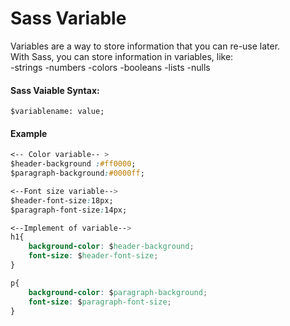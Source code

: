 # Sass Variable
Variables are a way to store information that you can re-use later.  
With Sass, you can store information in variables, like:  
-strings
-numbers
-colors
-booleans
-lists
-nulls
#### Sass Vaiable Syntax:
`$variablename: value;`

#### Example
```css
<-- Color variable-- >
$header-background :#ff0000;
$paragraph-background:#0000ff;

<--Font size variable-->
$header-font-size:18px;
$paragraph-font-size:14px;

<--Implement of variable-->
h1{
    background-color: $header-background;
    font-size: $header-font-size;
}

p{
    background-color: $paragraph-background;
    font-size: $paragraph-font-size;
}
```